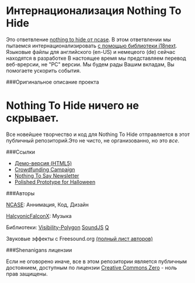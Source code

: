 Интернационализация Nothing To Hide
===

Это ответвление [nothing to hide от ncase](https://github.com/ncase/nothing-to-hide).
В этом ответвлении мы пытаемся интернационализировать [с помощью библиотеки i18next](http://i18next.com).
Языковые файлы для английского (en-US) и немецеого (de) сейчас находятся в разработке
В настоящее время мы представляем перевод веб-врерсии, не "PC" версии.
Мы будем рады Вашим вкладам, Вы помогаете ускорить события.


###Оригинальное описание проекта

Nothing To Hide ничего не скрывает.
===

Все новейшее творчество и код для Nothing To Hide отправляется в этот публичный репозиторий.Это не чисто, не организованно, но это *все*.

###Ссылки

* [Демо-версия (HTML5)](http://demo.nothingtohide.cc/)
* [Crowdfunding Campaign](http://back.nothingtohide.cc/)
* [Nothing To Say Newsletter](http://tinyletter.com/nothingtohide/letters)
* [Polished Prototype for Halloween](http://prototype.nothingtohide.cc/)

###Авторы

[NCASE](http://www.ncase.me): Аннимация, Код, Дизайн

[HalcyonicFalconX](https://www.facebook.com/HalcyonicFalconX): Музыка

Библиотеки:
[Visibility-Polygon](https://code.google.com/p/visibility-polygon-js/)
[SoundJS](http://createjs.com/#!/SoundJS)
[Q](http://documentup.com/kriskowal/q/)

Звуковые эффекты с Freesound.org [(полный лист авторов)](https://gist.github.com/ncase/8936191)

###Shenanigans лицензии

Если не оговорено иначе, все в этом репозитории является публичным достоянием, доступным по лицензии
[Creative Commons Zero](http://creativecommons.org/publicdomain/zero/1.0/) - ноль прав защищены.
